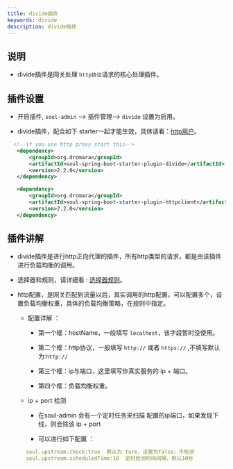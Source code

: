 ```yaml
---
title: divide插件
keywords: divide
description: divide插件
---
```


## 说明

* divide插件是网关处理 `http协议`请求的核心处理插件。

## 插件设置

* 开启插件, `soul-admin` --> 插件管理--> `divide` 设置为启用。

* divide插件，配合如下 starter一起才能生效，具体请看：[http用户](user-http.md)。

```xml
  <!--if you use http proxy start this-->
   <dependency>
       <groupId>org.dromara</groupId>
       <artifactId>soul-spring-boot-starter-plugin-divide</artifactId>
       <version>2.2.0</version>
   </dependency>

   <dependency>
       <groupId>org.dromara</groupId>
       <artifactId>soul-spring-boot-starter-plugin-httpclient</artifactId>
       <version>2.2.0</version>
   </dependency>

```

## 插件讲解

* divide插件是进行http正向代理的插件，所有http类型的请求，都是由该插件进行负载均衡的调用。

* 选择器和规则，请详细看 : [选择器规则](selector.md)。

* http配置，是网关匹配到流量以后，真实调用的http配置，可以配置多个，设置负载均衡权重，具体的负载均衡策略，在规则中指定。
  * 配置详解 ：

     * 第一个框：hostName，一般填写 `localhost`，该字段暂时没使用。
  
     * 第二个框：http协议，一般填写 `http://` 或者 `https://` ,不填写默认为:`http://`
  
     * 第三个框：ip与端口，这里填写你真实服务的 ip + 端口。
  
     * 第四个框：负载均衡权重。
     
  * ip + port 检测
  
     * 在soul-admin 会有一个定时任务来扫描 配置的ip端口，如果发现下线，则会除该 ip + port  
     
     * 可以进行如下配置 ：
     
```yaml
      soul.upstream.check:true  默认为 ture，设置为false，不检测
      soul.upstream.scheduledTime:10  定时检测时间间隔，默认10秒
 ```  
  
 